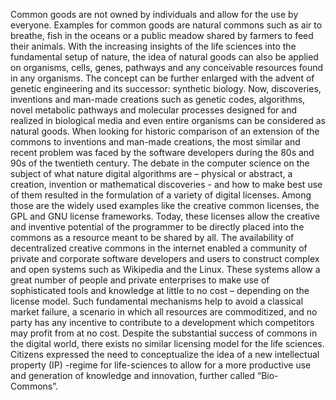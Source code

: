 Common goods are not owned by individuals and allow for the use by everyone. Examples for common goods are natural commons such as air to breathe, fish in the oceans or a public meadow shared by farmers to feed their animals. With the increasing insights of the life sciences into the fundamental setup of nature, the idea of natural goods can also be applied on organisms, cells, genes, pathways and any conceivable resources found in any organisms. The concept can be further enlarged with the advent of genetic engineering and its successor: synthetic biology. Now, discoveries, inventions and man-made creations such as genetic codes, algorithms, novel metabolic pathways and molecular processes designed for and realized in biological media and even entire organisms can be considered as natural goods. When looking for historic comparison of an extension of the commons to inventions and man-made creations, the most similar and recent problem was faced by the software developers during the 80s and 90s of the twentieth century. The debate in the computer science on the subject of what nature digital algorithms are – physical or abstract, a creation, invention or mathematical discoveries  - and how to make best use of them resulted in the formulation of a variety of digital licenses. Among those are the widely used examples like the creative common licenses, the GPL and GNU license frameworks. Today, these licenses allow the creative and inventive potential of the programmer to be directly placed into the commons as a resource meant to be shared by all.  The availability of decentralized creative commons in the internet enabled a community of private and corporate software developers and users to construct complex and open systems such as Wikipedia and the Linux. These systems allow a great number of people and private enterprises to make use of sophisticated tools and knowledge at little to no cost – depending on the license model. Such fundamental mechanisms help to avoid a classical market failure, a scenario in which all resources are commoditized, and no party has any incentive to contribute to a development which competitors may profit from at no cost. Despite the substantial success of commons in the digital world, there exists no similar licensing model for the life sciences. Citizens expressed the need to conceptualize the idea of a new intellectual property (IP) -regime for life-sciences to allow for a more productive use and generation of knowledge and innovation, further called “Bio-Commons”. 